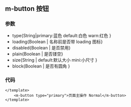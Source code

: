 ## m-button  按钮


### 参数
- type{String|primary:蓝色  default:白色  warn:红色  }
- loading{Boolean | 名称前是否带 loading 图标}
- disabled{Boolean | 是否禁用}
- plain{Boolean | 是否镂空}
- size{String | default:默认大小  mini:小尺寸  }
- block{Boolean | 是否有圆角  }

### 代码

```vue
</template>
	<m-button type="primary">页面主操作 Normal</m-button>
</template>
```

